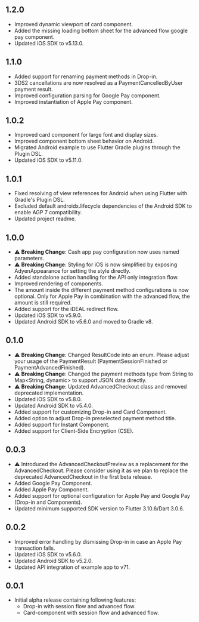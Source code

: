 ## 1.2.0

* Improved dynamic viewport of card component.
* Added the missing loading bottom sheet for the advanced flow google pay component.
* Updated iOS SDK to v5.13.0.

## 1.1.0

* Added support for renaming payment methods in Drop-in.
* 3DS2 cancellations are now resolved as a PaymentCancelledByUser payment result.
* Improved configuration parsing for Google Pay component.
* Improved instantiation of Apple Pay component.

## 1.0.2

* Improved card component for large font and display sizes.
* Improved component bottom sheet behavior on Android.
* Migrated Android example to use Flutter Gradle plugins through the Plugin DSL.
* Updated iOS SDK to v5.11.0.

## 1.0.1

* Fixed resolving of view references for Android when using Flutter with Gradle's Plugin DSL.
* Excluded default androidx.lifecycle dependencies of the Android SDK to enable AGP 7 compatibility.
* Updated project readme.

## 1.0.0

* ⚠ **Breaking Change**: Cash app pay configuration now uses named parameters.
* ⚠ **Breaking Change**: Styling for iOS is now simplified by exposing AdyenAppearance for setting
  the style directly.
* Added standalone action handling for the API only integration flow.
* Improved rendering of components.
* The amount inside the different payment method configurations is now optional. Only for Apple Pay
  in combination with the advanced flow, the amount is still required.
* Added support for the iDEAL redirect flow.
* Updated iOS SDK to v5.9.0.
* Updated Android SDK to v5.6.0 and moved to Gradle v8.

## 0.1.0

* ⚠ **Breaking Change**: Changed ResultCode into an enum. Please adjust your usage of the
  PaymentResult (PaymentSessionFinished or PaymentAdvancedFinished).
* ⚠ **Breaking Change**: Changed the payment methods type from String to Map<String, dynamic> to
  support JSON data directly.
* ⚠ **Breaking Change**: Updated AdvancedCheckout class and removed deprecated implementation.
* Updated iOS SDK to v5.8.0.
* Updated Android SDK to v5.4.0.
* Added support for customizing Drop-in and Card Component.
* Added option to adjust Drop-in preselected payment method title.
* Added support for Instant Component.
* Added support for Client-Side Encryption (CSE).

## 0.0.3

* ⚠ Introduced the AdvancedCheckoutPreview as a replacement for the AdvancedCheckout. Please
  consider using it as we plan to replace the deprecated AdvancedCheckout in the first beta
  release.
* Added Google Pay Component.
* Added Apple Pay Component.
* Added support for optional configuration for Apple Pay and Google Pay (Drop-in and Components).
* Updated minimum supported SDK version to Flutter 3.10.6/Dart 3.0.6.

## 0.0.2

* Improved error handling by dismissing Drop-in in case an Apple Pay transaction fails.
* Updated iOS SDK to v5.6.0.
* Updated Android SDK to v5.2.0.
* Updated API integration of example app to v71.

## 0.0.1

* Initial alpha release containing following features:
    * Drop-in with session flow and advanced flow.
    * Card-component with session flow and advanced flow. 
